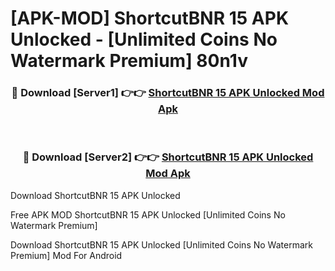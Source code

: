 # [APK-MOD] ShortcutBNR 15 APK Unlocked - [Unlimited Coins No Watermark Premium] 80n1v



<div align="center">
<h3>🔴 Download [Server1] 👉👉 <a href="https://momento.my/?title=ShortcutBNR_15_APK_Unlocked">ShortcutBNR 15 APK Unlocked Mod Apk</a></h3><br>

<h3>🔴 Download [Server2] 👉👉 <a href="https://momento.my/?title=ShortcutBNR_15_APK_Unlocked">ShortcutBNR 15 APK Unlocked Mod Apk</a></h3>
</div>



Download ShortcutBNR 15 APK Unlocked 

Free APK MOD ShortcutBNR 15 APK Unlocked [Unlimited Coins No Watermark Premium]

Download ShortcutBNR 15 APK Unlocked [Unlimited Coins No Watermark Premium] Mod For Android
